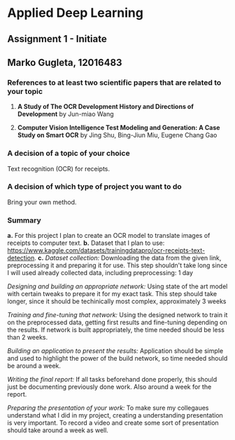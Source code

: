 # Applied Deep Learning

## Assignment 1 - Initiate

## Marko Gugleta, 12016483

### References to at least two scientific papers that are related to your topic

1. **A Study of The OCR Development History and Directions of Development** by Jun-miao Wang

2. **Computer Vision Intelligence Test Modeling and Generation: A Case Study on Smart OCR** by Jing Shu, Bing-Jiun Miu, Eugene Chang Gao

### A decision of a topic of your choice

Text recognition (OCR) for receipts.


### A decision of which type of project you want to do

Bring your own method.

### Summary

**a.** For this project I plan to create an OCR model to translate images of receipts to computer text.
**b.** Dataset that I plan to use: https://www.kaggle.com/datasets/trainingdatapro/ocr-receipts-text-detection.
**c.** *Dataset collection:* Downloading the data from the given link, preprocessing it and preparing it for use. This step shouldn't take long since I will used already collected data, including preprocessing: 1 day

*Designing and building an appropriate network:* Using state of the art model with certain tweaks to prepare it for my exact task. This step should take longer, since it should be techinically most complex, approximately 3 weeks

*Training and fine-tuning that network:* Using the designed network to train it on the preprocessed data, getting first results and fine-tuning depending on the results. If network is built appropriately, the time needed should be less than 2 weeks.

*Building an application to present the results:* Application should be simple and used to highlight the power of the build network, so time needed should be around a week.

*Writing the final report:* If all tasks beforehand done properly, this should just be documenting previously done work. Also around a week for the report.

*Preparing the presentation of your work:* To make sure my collegaues understand what I did in my project, creating a understanding presentation is very important. To record a video and create some sort of presentation should take around a week as well.
